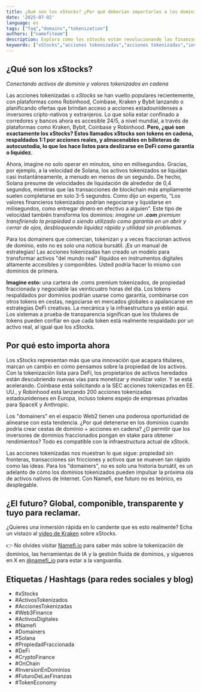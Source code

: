 ```yaml
---
title: ¿Qué son los xStocks? ¿Por qué deberían importarles a los dominios?
date: '2025-07-02'
language: es
tags: ["faq","domains","tokenization"]
authors: ["namefiteam"]
description: Explora cómo los xStocks están revolucionando las finanzas y por qué los "domainers" que utilizan la tokenización a través de Namefi están en una posición única para liderar este cambio digital.
keywords: ["xStocks","acciones tokenizadas","acciones tokenizadas","inversión en dominios","tokenización de dominios","Namefi","acciones blockchain","propiedad fraccionada","finanzas web3","comercio de activos digitales","activos tokenizados de Solana","acciones criptográficas","acciones en cadena","tokenización de activos del mundo real","nombres de dominio tokenizados"]
---
```



## ¿Qué son los xStocks?

_Conectando activos de dominio y valores tokenizados en cadena_

Las acciones tokenizadas o _xStocks_ se han vuelto populares recientemente, con plataformas como Robinhood, Coinbase, Kraken y Bybit lanzando o planificando ofertas que brindan acceso a acciones estadounidenses a inversores cripto-nativos y extranjeros. Lo que solía estar confinado a corredores y bancos ahora es accesible 24/5, a nivel mundial, a través de plataformas como Kraken, Bybit, Coinbase y Robinhood. **Pero, ¿qué son exactamente los xStocks? Estos llamados xStocks son tokens en cadena, respaldados 1:1 por acciones reales, y almacenables en billeteras de autocustodia, lo que los hace listos para deslizarse en DeFi como garantía o liquidez.**

Ahora, imagine no solo operar en minutos, sino en milisegundos. Gracias, por ejemplo, a la velocidad de Solana, los activos tokenizados se liquidan casi instantáneamente, a menudo en menos de un segundo. De hecho, Solana presume de velocidades de liquidación de alrededor de 0,4 segundos, mientras que las transacciones de blockchain más ampliamente suelen completarse en solo 3-5 segundos. Como dijo un experto, “Los valores financieros tokenizados podrían negociarse y liquidarse en milisegundos, como entregar dinero en efectivo a alguien”. Este tipo de velocidad también transforma los dominios: _imagine un **.com** premium transfiriendo la propiedad o siendo utilizado como garantía en un abrir y cerrar de ojos, desbloqueando liquidez rápida y utilidad sin problemas._

Para los domainers que comercian, tokenizan y a veces fraccionan activos de dominio, esto no es solo una noticia bursátil. ¡Es un manual de estrategias! Las acciones tokenizadas han creado un modelo para transformar activos "del mundo real" ilíquidos en instrumentos digitales altamente accesibles y componibles. Usted podría hacer lo mismo con dominios de primera.

**Imagine esto:** una cartera de .coms premium tokenizados, de propiedad fraccionada y negociable las veinticuatro horas del día. Los tokens respaldados por dominios podrían usarse como garantía, combinarse con otros tokens en cestas, negociarse en mercados globales o apalancarse en estrategias DeFi creativas. La mecánica y la infraestructura ya están aquí. Los sistemas a prueba de transparencia significan que los titulares de tokens pueden confiar en que cada token está realmente respaldado por un activo real, al igual que los xStocks.

## Por qué esto importa ahora

Los xStocks representan más que una innovación que acapara titulares, marcan un cambio en cómo pensamos sobre la propiedad de los activos. Con la tokenización lista para DeFi, los propietarios de activos heredados están descubriendo nuevas vías para monetizar y movilizar valor. Y se está acelerando. Coinbase está solicitando a la SEC acciones tokenizadas en EE. UU., y Robinhood está lanzando 200 acciones tokenizadas estadounidenses en Europa, incluso tokens espejo de empresas privadas para SpaceX y Anthropic.

Los "domainers" en el espacio Web2 tienen una poderosa oportunidad de alinearse con esta tendencia. ¿Por qué detenerse en los dominios cuando podría crear cestas de dominio + acciones en cadena? ¿O permitir que los inversores de dominios fraccionados pongan en stake para obtener rendimientos? Todo es compatible con la infraestructura actual de xStock.

Las acciones tokenizadas nos muestran lo que sigue: propiedad sin fronteras, transacciones sin fricciones y activos que se mueven tan rápido como las ideas. Para los "domainers", no es solo una historia bursátil, es un adelanto de cómo los dominios tokenizados pueden impulsar la próxima ola de activos nativos de Internet. Con Namefi, ese futuro no es teórico, es desplegable.

## ¿El futuro? Global, componible, transparente y tuyo para reclamar.

¿Quieres una inmersión rápida en lo candente que es esto realmente? Echa un vistazo al [video de Kraken](https://www.youtube.com/watch?v=OpiyVve5URM) sobre xStocks.

👉 No olvides visitar [Namefi.io](https://namefi.io/?utm_source=blog&utm_medium=blog&utm_campaign=xtocks) para saber más sobre la tokenización de dominios, las herramientas de IA y la gestión fluida de dominios, y síguenos en X en [@namefi_io](https://x.com/namefi_io?utm_source=blog&utm_medium=blog&utm_campaign=xtocks) para estar a la vanguardia.

## Etiquetas / Hashtags (para redes sociales y blog)

*   #xStocks
*   #ActivosTokenizados
*   #AccionesTokenizadas
*   #Web3Finance
*   #ActivosDigitales
*   #Namefi
*   #Domainers
*   #Solana
*   #PropiedadFraccionada
*   #DeFi
*   #CryptoFinance
*   #OnChain
*   #InversionEnDominios
*   #FuturoDeLasFinanzas
*   #TokenEconomy
